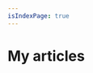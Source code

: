 ```yaml
---
isIndexPage: true
---
```


# My articles

<!-- markdownlint-disable -->
<blog-index startPath="/using-energy/" />
